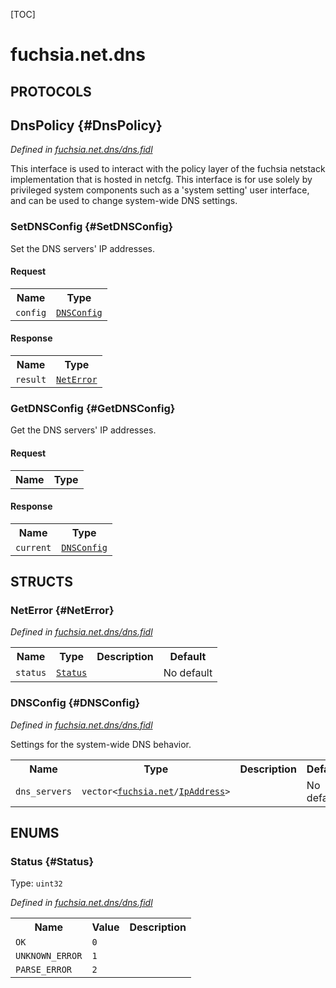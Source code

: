 [TOC]

# fuchsia.net.dns


## **PROTOCOLS**

## DnsPolicy {#DnsPolicy}
*Defined in [fuchsia.net.dns/dns.fidl](https://fuchsia.googlesource.com/fuchsia/+/master/sdk/fidl/fuchsia.net.dns/dns.fidl#29)*

<p>This interface is used to interact with the policy layer of the fuchsia
netstack implementation that is hosted in netcfg.  This interface is
for use solely by privileged system components such as a 'system setting'
user interface, and can be used to change system-wide DNS settings.</p>

### SetDNSConfig {#SetDNSConfig}

<p>Set the DNS servers' IP addresses.</p>

#### Request
<table>
    <tr><th>Name</th><th>Type</th></tr>
    <tr>
            <td><code>config</code></td>
            <td>
                <code><a class='link' href='#DNSConfig'>DNSConfig</a></code>
            </td>
        </tr></table>


#### Response
<table>
    <tr><th>Name</th><th>Type</th></tr>
    <tr>
            <td><code>result</code></td>
            <td>
                <code><a class='link' href='#NetError'>NetError</a></code>
            </td>
        </tr></table>

### GetDNSConfig {#GetDNSConfig}

<p>Get the DNS servers' IP addresses.</p>

#### Request
<table>
    <tr><th>Name</th><th>Type</th></tr>
    </table>


#### Response
<table>
    <tr><th>Name</th><th>Type</th></tr>
    <tr>
            <td><code>current</code></td>
            <td>
                <code><a class='link' href='#DNSConfig'>DNSConfig</a></code>
            </td>
        </tr></table>



## **STRUCTS**

### NetError {#NetError}
*Defined in [fuchsia.net.dns/dns.fidl](https://fuchsia.googlesource.com/fuchsia/+/master/sdk/fidl/fuchsia.net.dns/dns.fidl#15)*





<table>
    <tr><th>Name</th><th>Type</th><th>Description</th><th>Default</th></tr><tr>
            <td><code>status</code></td>
            <td>
                <code><a class='link' href='#Status'>Status</a></code>
            </td>
            <td></td>
            <td>No default</td>
        </tr>
</table>

### DNSConfig {#DNSConfig}
*Defined in [fuchsia.net.dns/dns.fidl](https://fuchsia.googlesource.com/fuchsia/+/master/sdk/fidl/fuchsia.net.dns/dns.fidl#20)*



<p>Settings for the system-wide DNS behavior.</p>


<table>
    <tr><th>Name</th><th>Type</th><th>Description</th><th>Default</th></tr><tr>
            <td><code>dns_servers</code></td>
            <td>
                <code>vector&lt;<a class='link' href='../fuchsia.net/'>fuchsia.net</a>/<a class='link' href='../fuchsia.net/#IpAddress'>IpAddress</a>&gt;</code>
            </td>
            <td></td>
            <td>No default</td>
        </tr>
</table>



## **ENUMS**

### Status {#Status}
Type: <code>uint32</code>

*Defined in [fuchsia.net.dns/dns.fidl](https://fuchsia.googlesource.com/fuchsia/+/master/sdk/fidl/fuchsia.net.dns/dns.fidl#9)*



<table>
    <tr><th>Name</th><th>Value</th><th>Description</th></tr><tr>
            <td><code>OK</code></td>
            <td><code>0</code></td>
            <td></td>
        </tr><tr>
            <td><code>UNKNOWN_ERROR</code></td>
            <td><code>1</code></td>
            <td></td>
        </tr><tr>
            <td><code>PARSE_ERROR</code></td>
            <td><code>2</code></td>
            <td></td>
        </tr></table>












